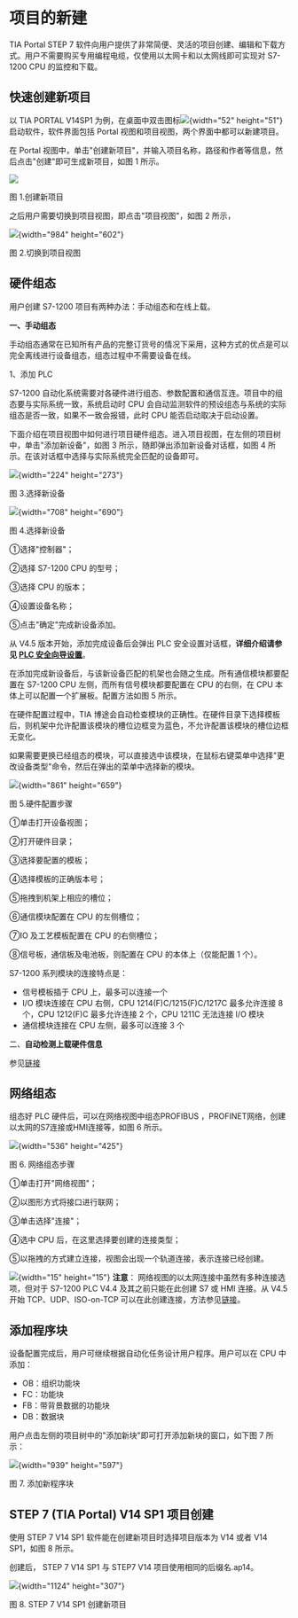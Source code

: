 # 项目的新建

TIA Portal STEP 7
软件向用户提供了非常简便、灵活的项目创建、编辑和下载方式。用户不需要购买专用编程电缆，仅使用以太网卡和以太网线即可实现对
S7-1200 CPU 的监控和下载。

## 快速创建新项目

以 TIA PORTAL V14SP1
为例，在桌面中双击图标![](images/icon.png){width="52"
height="51"}启动软件，软件界面包括 Portal
视图和项目视图，两个界面中都可以新建项目。

在 Portal
视图中，单击"创建新项目"，并输入项目名称，路径和作者等信息，然后点击"创建"即可生成新项目，如图
1 所示。

![](images/1-1.png)

图 1.创建新项目

之后用户需要切换到项目视图，即点击"项目视图"，如图 2 所示，

![](images/1-2.png){width="984" height="602"}

图 2.切换到项目视图

## 硬件组态

用户创建 S7-1200 项目有两种办法：手动组态和在线上载。

**一、手动组态**

手动组态通常在已知所有产品的完整订货号的情况下采用，这种方式的优点是可以完全离线进行设备组态，组态过程中不需要设备在线。

1、添加 PLC

S7-1200
自动化系统需要对各硬件进行组态、参数配置和通信互连。项目中的组态要与实际系统一致，系统启动时
CPU
会自动监测软件的预设组态与系统的实际组态是否一致，如果不一致会报错，此时
CPU 能否启动取决于启动设置。

下面介绍在项目视图中如何进行项目硬件组态。进入项目视图，在左侧的项目树中，单击"添加新设备"，如图
3 所示，随即弹出添加新设备对话框，如图 4
所示。在该对话框中选择与实际系统完全匹配的设备即可。

![](images/1-3.png){width="224" height="273"}

图 3.选择新设备

![](images/1-4.png){width="708" height="690"}

图 4.选择新设备

①选择"控制器"；

②选择 S7-1200 CPU 的型号；

③选择 CPU 的版本；

④设置设备名称；

⑤点击"确定"完成新设备添加。

从 V4.5 版本开始，添加完成设备后会弹出 PLC
安全设置对话框，**详细介绍请参见 [PLC
安全向导设置](../../08-Function/22-Security_Wizard.html)**。

在添加完成新设备后，与该新设备匹配的机架也会随之生成。所有通信模块都要配置在
S7-1200 CPU 左侧，而所有信号模块都要配置在 CPU 的右侧，在 CPU
本体上可以配置一个扩展板。配置方法如图 5 所示。

在硬件配置过程中，TIA
博途会自动检查模块的正确性。在硬件目录下选择模板后，则机架中允许配置该模块的槽位边框变为蓝色，不允许配置该模块的槽位边框无变化。

如果需要更换已经组态的模块，可以直接选中该模块，在鼠标右键菜单中选择"更改设备类型"命令，然后在弹出的菜单中选择新的模块。

![](images/1-5.png){width="861" height="659"}

图 5.硬件配置步骤

①单击打开设备视图；

②打开硬件目录；

③选择要配置的模板；

④选择模板的正确版本号；

⑤拖拽到机架上相应的槽位；

⑥通信模块配置在 CPU 的左侧槽位；

⑦IO 及工艺模板配置在 CPU 的右侧槽位；

⑧信号板，通信板及电池板，则配置在 CPU 的本体上（仅能配置 1 个）。

S7-1200 系列模块的连接特点是：

- 信号模板插于 CPU 上，最多可以连接一个
- I/O 模块连接在 CPU 右侧，CPU 1214(F)C/1215(F)C/1217C 最多允许连接 8个，CPU 1212(F)C 最多允许连接 2 个，CPU 1211C 无法连接 I/O 模块
- 通信模块连接在 CPU 左侧，最多可以连接 3 个

二、**自动检测上载硬件信息**

参见[链接](06-detect%20hardware.html#detect)

## 网络组态

组态好 PLC 硬件后，可以在网络视图中组态PROFIBUS
，PROFINET网络，创建以太网的S7连接或HMI连接等，如图 6 所示。

![](images/1-6.png){width="536" height="425"}

图 6. 网络组态步骤

①单击打开"网络视图"；

②以图形方式将接口进行联网；

③单击选择"连接"；

④选中 CPU 后，在这里选择要创建的连接类型；

⑤以拖拽的方式建立连接，视图会出现一个轨道连接，表示连接已经创建。

![](images/4.gif){width="15" height="15"} **注意**：
网络视图的以太网连接中虽然有多种连接选项，但对于 S7-1200 PLC V4.4
及其之前只能在此创建 S7 或 HMI 连接。从 V4.5 开始 TCP、UDP、ISO-on-TCP
可以在此创建连接，方法参见[链接](../../11-Comm/01-Ethernet/07-OUC_Config.html)。

## 添加程序块

设备配置完成后，用户可继续根据自动化任务设计用户程序。用户可以在 CPU
中添加：

- OB：组织功能块
- FC：功能块
- FB：带背景数据的功能块
- DB：数据块

用户点击左侧的项目树中的"添加新块"即可打开添加新块的窗口，如下图 7
所示：

![](images/1-7.png){width="939" height="597"}

图 7. 添加新程序块

## STEP 7 (TIA Portal) V14 SP1 项目创建

使用 STEP 7 V14 SP1 软件能在创建新项目时选择项目版本为 V14 或者 V14
SP1，如图 8 所示。

创建后， STEP 7 V14 SP1 与 STEP7 V14 项目使用相同的后缀名.ap14。

![](images/1-8.jpg){width="1124" height="307"}

图 8. STEP 7 V14 SP1 创建新项目

